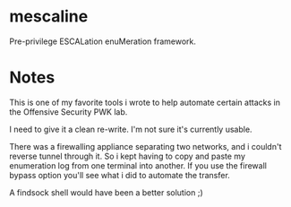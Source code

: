 # mescaline
Pre-privilege ESCALation enuMeration framework.

# Notes
This is one of my favorite tools i wrote to help automate certain attacks in the Offensive Security PWK lab.

I need to give it a clean re-write. I'm not sure it's currently usable.

There was a firewalling appliance separating two networks, and i couldn't reverse tunnel through it. So i kept having to
copy and paste my enumeration log from one terminal into another. If you use the firewall bypass option you'll see what i
did to automate the transfer.

A findsock shell would have been a better solution ;)
